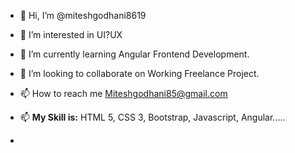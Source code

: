 - 👋 Hi, I’m @miteshgodhani8619
- 👀 I’m interested in UI?UX
- 🌱 I’m currently learning Angular Frontend Development.
- 💞️ I’m looking to collaborate on Working Freelance Project.
- 📫 How to reach me Miteshgodhani85@gmail.com
- 📫  **My Skill is:** HTML 5, CSS 3, Bootstrap, Javascript, Angular.....

- 
<!---
miteshgodhani8619/miteshgodhani8619 is a ✨ special ✨ repository because its `README.md` (this file) appears on your GitHub profile.
You can click the Preview link to take a look at your changes.
--->
